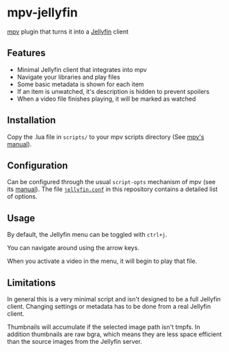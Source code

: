 # mpv-jellyfin
[mpv](https://github.com/mpv-player/mpv) plugin that turns it into a [Jellyfin](https://jellyfin.org/) client

## Features

- Minimal Jellyfin client that integrates into mpv
- Navigate your libraries and play files
- Some basic metadata is shown for each item
- If an item is unwatched, it's description is hidden to prevent spoilers
- When a video file finishes playing, it will be marked as watched

## Installation

Copy the .lua file in `scripts/` to your mpv scripts directory (See [mpv's manual](https://mpv.io/manual/master/#files)).

## Configuration

Can be configured through the usual `script-opts` mechanism of mpv (see its [manual](https://mpv.io/manual/master/#files)). The file [`jellyfin.conf`](script-opts/jellyfin.conf) in this repository contains a detailed list of options.

## Usage

By default, the Jellyfin menu can be toggled with `ctrl+j`.

You can navigate around using the arrow keys.

When you activate a video in the menu, it will begin to play that file.

## Limitations

In general this is a very minimal script and isn't designed to be a full Jellyfin client. Changing settings or metadata has to be done from a real Jellyfin client.

Thumbnails will accumulate if the selected image path isn't tmpfs. In addition thumbnails are raw bgra, which means they are less space efficient than the source images from the Jellyfin server.
